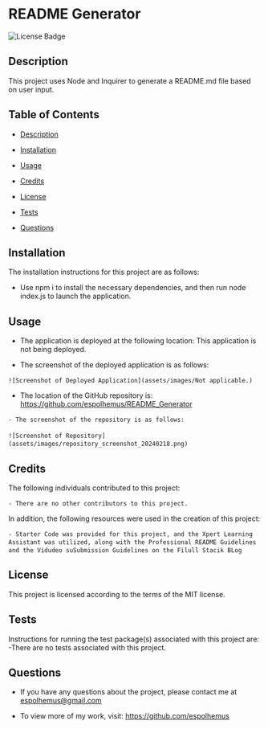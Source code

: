# README Generator
 ![License Badge](https://img.shields.io/badge/license-MIT-green)

## Description
 
This project uses Node and Inquirer to generate a README.md file based on user input.
 
## Table of Contents

- [Description](#description)

- [Installation](#installation)

- [Usage](#usage)

- [Credits](#credits)

- [License](#license)

- [Tests](#tests)

- [Questions](#questions)

## Installation
  The installation instructions for this project are as follows:
  - Use npm i to install the necessary dependencies, and then run node index.js to launch the application.

## Usage

  - The application is deployed at the following location:
   This application is not being deployed.

   - The screenshot of the deployed application is as follows:

    ![Screenshot of Deployed Application](assets/images/Not applicable.)

   - The location of the GitHub repository is:
    https://github.com/espolhemus/README_Generator

    - The screenshot of the repository is as follows:

    ![Screenshot of Repository](assets/images/repository_screenshot_20240218.png)

## Credits
  The following individuals contributed to this project:

    - There are no other contributors to this project.

  In addition, the following resources were used in the creation of this project:

    - Starter Code was provided for this project, and the Xpert Learning Assistant was utilized, along with the Professional README Guidelines and the Vidudeo suSubmission Guidelines on the Filull Stacik BLog

## License
 This project is licensed according to the terms of the MIT license.

## Tests
 Instructions for running the test package(s) associated with this project are:
 -There are no tests associated with this project.

## Questions

  - If you have any questions about the project, please contact me at espolhemus@gmail.com

  - To view more of my work, visit: https://github.com/espolhemus
